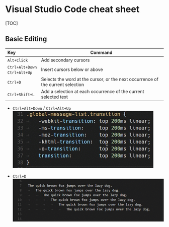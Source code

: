 # Visual Studio Code cheat sheet

[TOC]

## Basic Editing

**Key** | **Command**
:--- | ---
`Alt+Click` | Add secondary cursors
`Ctrl+Alt+Down`<br>`Ctrl+Alt+Up` | Insert cursors below or above
`Ctrl+D` | Selects the word at the cursor, or the next occurrence of the current selection
`Ctrl+Shift+L` | Add a selection at each occurrence of the current selected text

- `Ctrl+Alt+Down` / `Ctrl+Alt+Up` 
  ![Ctrl+Alt+Down][pic1]

- `Ctrl+D`
  ![Ctrl+D][pic2]

[pic1]: ./pics/VSCode/editingevolved_multicursor.gif 
[pic2]: ./pics/VSCode/editingevolved_multicursor-word.gif

